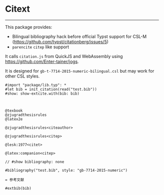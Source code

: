 # Citext 
- - -

This package provides:

* Bilingual bibliography hack before official Typst support for CSL-M (https://github.com/typst/citationberg/issues/5)
* `parencite` `citep` like support

It calls `citation.js` from QuickJS and WebAssembly using https://github.com/Enter-tainer/jogs.

It is designed for `gb-t-7714-2015-numeric-bilingual.csl` but may work for other CSL styles.

```typst
#import "package/lib.typ": *
#let bib = init_citation(read("test.bib"))
#show: show-extcite.with(bib: bib)



@texbook
@zjugradthesisrules
@latex2e

@zjugradthesisrules<citeauthor>

@zjugradthesisrules<citep>

@lesk:1977<citet>

@latex:companion<citep>

// #show bibliography: none

#bibliography("test.bib", style: "gb-7714-2015-numeric")

= 参考文献

#extbib(bib)
```
